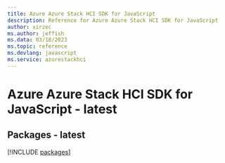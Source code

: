 ```yaml
---
title: Azure Azure Stack HCI SDK for JavaScript
description: Reference for Azure Azure Stack HCI SDK for JavaScript
author: xirzec
ms.author: jeffish
ms.data: 03/18/2023
ms.topic: reference
ms.devlang: javascript
ms.service: azurestackhci
---
```

# Azure Azure Stack HCI SDK for JavaScript - latest
## Packages - latest
[!INCLUDE [packages](azure-stack-hci-index.md)]